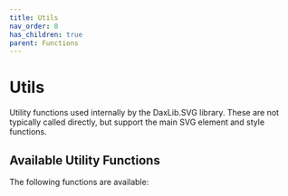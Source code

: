 ```yaml
---
title: Utils
nav_order: 8
has_children: true
parent: Functions
---
```


# Utils

Utility functions used internally by the DaxLib.SVG library. These are not typically called directly, but support the main SVG element and style functions.

## Available Utility Functions

The following functions are available: